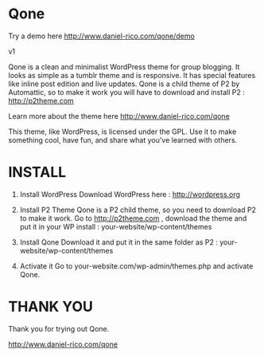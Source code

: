 Qone
====

Try a demo here http://www.daniel-rico.com/qone/demo

v1

Qone is a clean and minimalist WordPress theme for group blogging. 
It looks as simple as a tumblr theme and is responsive. It has special features like inline post edition and live updates.
Qone is a child theme of P2 by Automattic, so to make it work you will have to download and install P2 : http://p2theme.com 

Learn more about the theme here http://www.daniel-rico.com/qone

This theme, like WordPress, is licensed under the GPL.
Use it to make something cool, have fun, and share what you've learned with others.


INSTALL
=======


1. Install WordPress
Download WordPress here : http://wordpress.org

2. Install P2 Theme
Qone is a P2 child theme, so you need to download P2 to make it work.
Go to http://p2theme.com , download the theme and put it in your WP install : your-website/wp-content/themes

3. Install Qone
Download it and put it in the same folder as P2 : your-website/wp-content/themes

4. Activate it
Go to your-website.com/wp-admin/themes.php and activate Qone.


THANK YOU
=========

Thank you for trying out Qone.

http://www.daniel-rico.com/qone